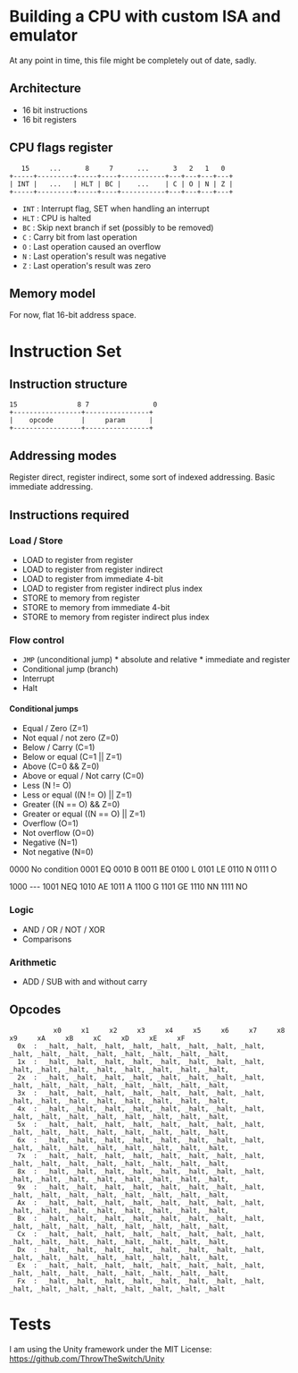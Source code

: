 # Building a CPU with custom ISA and emulator

At any point in time, this file might be completely out of date, sadly.

## Architecture

* 16 bit instructions
* 16 bit registers

## CPU flags register

```
   15     ...      8     7      ...      3   2   1   0
+-----+---------+-----+----+-----------+---+---+---+---+
| INT |   ...   | HLT | BC |    ...    | C | O | N | Z |
+-----+---------+-----+----+-----------+---+---+---+---+
```

* `INT` : Interrupt flag, SET when handling an interrupt
* `HLT` : CPU is halted
* `BC` : Skip next branch if set (possibly to be removed)
* `C` : Carry bit from last operation
* `O` : Last operation caused an overflow
* `N` : Last operation's result was negative
* `Z` : Last operation's result was zero

## Memory model

For now, flat 16-bit address space.

# Instruction Set

## Instruction structure

```
15               8 7                0
+-----------------+----------------+
|    opcode       |     param      |
+-----------------+----------------+
```

## Addressing modes

Register direct, register indirect, some sort of indexed addressing.
Basic immediate addressing.

## Instructions required

### Load / Store

*    LOAD to register from register
*    LOAD to register from register indirect
*    LOAD to register from immediate 4-bit
*    LOAD to register from register indirect plus index
*    STORE to memory from register
*    STORE to memory from immediate 4-bit
*    STORE to memory from register indirect plus index


### Flow control

*    `JMP` (unconditional jump)
    * absolute and relative
    * immediate and register
*    Conditional jump (branch)
*    Interrupt
*    Halt

#### Conditional jumps

 * Equal / Zero (Z=1)
 * Not equal / not zero (Z=0)
 * Below / Carry (C=1)
 * Below or equal (C=1 || Z=1)
 * Above (C=0 && Z=0)
 * Above or equal / Not carry (C=0)
 * Less (N != O)
 * Less or equal ((N != O) || Z=1)
 * Greater ((N == O) && Z=0)
 * Greater or equal ((N == O) || Z=1)
 * Overflow (O=1)
 * Not overflow (O=0)
 * Negative (N=1)
 * Not negative (N=0)

0000  No condition
0001  EQ
0010  B
0011  BE
0100  L
0101  LE
0110  N
0111  O

1000  ---
1001  NEQ
1010  AE
1011  A
1100  G
1101  GE
1110  NN
1111  NO


### Logic

*    AND / OR / NOT / XOR
*    Comparisons

### Arithmetic

*    ADD / SUB with and without carry


## Opcodes
```
           x0     x1     x2     x3     x4     x5     x6     x7     x8     x9     xA     xB     xC     xD     xE     xF
  0x  :  _halt, _halt, _halt, _halt, _halt, _halt, _halt, _halt, _halt, _halt, _halt, _halt, _halt, _halt, _halt, _halt,
  1x  :  _halt, _halt, _halt, _halt, _halt, _halt, _halt, _halt, _halt, _halt, _halt, _halt, _halt, _halt, _halt, _halt,
  2x  :  _halt, _halt, _halt, _halt, _halt, _halt, _halt, _halt, _halt, _halt, _halt, _halt, _halt, _halt, _halt, _halt,
  3x  :  _halt, _halt, _halt, _halt, _halt, _halt, _halt, _halt, _halt, _halt, _halt, _halt, _halt, _halt, _halt, _halt,
  4x  :  _halt, _halt, _halt, _halt, _halt, _halt, _halt, _halt, _halt, _halt, _halt, _halt, _halt, _halt, _halt, _halt,
  5x  :  _halt, _halt, _halt, _halt, _halt, _halt, _halt, _halt, _halt, _halt, _halt, _halt, _halt, _halt, _halt, _halt,
  6x  :  _halt, _halt, _halt, _halt, _halt, _halt, _halt, _halt, _halt, _halt, _halt, _halt, _halt, _halt, _halt, _halt,
  7x  :  _halt, _halt, _halt, _halt, _halt, _halt, _halt, _halt, _halt, _halt, _halt, _halt, _halt, _halt, _halt, _halt,
  8x  :  _halt, _halt, _halt, _halt, _halt, _halt, _halt, _halt, _halt, _halt, _halt, _halt, _halt, _halt, _halt, _halt,
  9x  :  _halt, _halt, _halt, _halt, _halt, _halt, _halt, _halt, _halt, _halt, _halt, _halt, _halt, _halt, _halt, _halt,
  Ax  :  _halt, _halt, _halt, _halt, _halt, _halt, _halt, _halt, _halt, _halt, _halt, _halt, _halt, _halt, _halt, _halt,
  Bx  :  _halt, _halt, _halt, _halt, _halt, _halt, _halt, _halt, _halt, _halt, _halt, _halt, _halt, _halt, _halt, _halt,
  Cx  :  _halt, _halt, _halt, _halt, _halt, _halt, _halt, _halt, _halt, _halt, _halt, _halt, _halt, _halt, _halt, _halt,
  Dx  :  _halt, _halt, _halt, _halt, _halt, _halt, _halt, _halt, _halt, _halt, _halt, _halt, _halt, _halt, _halt, _halt,
  Ex  :  _halt, _halt, _halt, _halt, _halt, _halt, _halt, _halt, _halt, _halt, _halt, _halt, _halt, _halt, _halt, _halt,
  Fx  :  _halt, _halt, _halt, _halt, _halt, _halt, _halt, _halt, _halt, _halt, _halt, _halt, _halt, _halt, _halt, _halt
```

# Tests

I am using the Unity framework under the MIT License: https://github.com/ThrowTheSwitch/Unity
